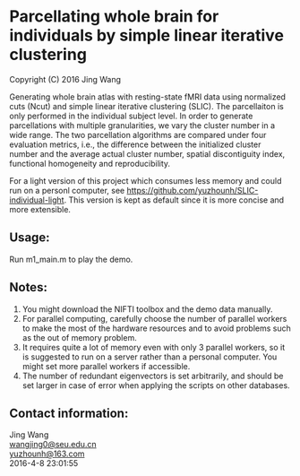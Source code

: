 # Parcellating whole brain for individuals by simple linear iterative clustering
Copyright (C) 2016 Jing Wang

Generating whole brain atlas with resting-state fMRI data using normalized cuts (Ncut) and simple linear iterative clustering (SLIC). The parcellaiton
is only performed in the individual subject level. In order to generate parcellations with multiple granularities, we vary the cluster number in a 
wide range. The two parcellation algorithms are compared under four evaluation metrics, i.e., the difference between the initialized cluster 
number and the average actual cluster number, spatial discontiguity index, functional homogeneity and reproducibility. 

For a light version of this project which consumes less memory and could run on a personl computer, see https://github.com/yuzhounh/SLIC-individual-light.
This version is kept as default since it is more concise and more extensible. 

## Usage:
Run m1_main.m to play the demo. 

## Notes:
1. You might download the NIFTI toolbox and the demo data manually.  
2. For parallel computing, carefully choose the number of parallel workers to make the most of the hardware resources and to avoid problems such
   as the out of memory problem.  
3. It requires quite a lot of memory even with only 3 parallel workers, so it is suggested to run on a server rather than a personal computer. You
   might set more parallel workers if accessible.  
4. The number of redundant eigenvectors is set arbitrarily, and should be set larger in case of error when applying the scripts on other databases. 

## Contact information:
Jing Wang  
wangjing0@seu.edu.cn  
yuzhounh@163.com  
2016-4-8 23:01:55
